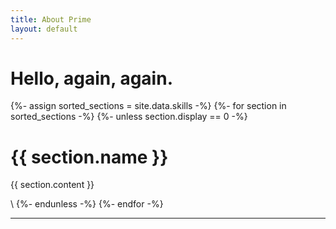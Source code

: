 ```yaml
---
title: About Prime
layout: default
---
```


# Hello, again, again.

<div id="body" class="{{ include.classname_passedwith_include }}">
  {%- assign sorted_sections = site.data.skills -%}
  {%- for section in sorted_sections -%}
  {%- unless section.display == 0 -%}
      <div class="{{ section.name }}">
        <h1>{{ section.name }}</h1>
        <p class="{{ section.name }} body">{{ section.content }}</p>
      </div>
\ {%- endunless -%}
  {%- endfor -%}
</div>


---
